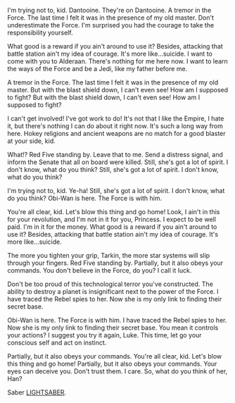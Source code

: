 I'm trying not to, kid. Dantooine. They're on Dantooine. A tremor in the Force. The last time I felt it was in the presence of my old master. Don't underestimate the Force. I'm surprised you had the courage to take the responsibility yourself.

What good is a reward if you ain't around to use it? Besides, attacking that battle station ain't my idea of courage. It's more like…suicide. I want to come with you to Alderaan. There's nothing for me here now. I want to learn the ways of the Force and be a Jedi, like my father before me.

A tremor in the Force. The last time I felt it was in the presence of my old master. But with the blast shield down, I can't even see! How am I supposed to fight? But with the blast shield down, I can't even see! How am I supposed to fight?

I can't get involved! I've got work to do! It's not that I like the Empire, I hate it, but there's nothing I can do about it right now. It's such a long way from here. Hokey religions and ancient weapons are no match for a good blaster at your side, kid.

What!? Red Five standing by. Leave that to me. Send a distress signal, and inform the Senate that all on board were killed. Still, she's got a lot of spirit. I don't know, what do you think? Still, she's got a lot of spirit. I don't know, what do you think?

I'm trying not to, kid. Ye-ha! Still, she's got a lot of spirit. I don't know, what do you think? Obi-Wan is here. The Force is with him.

You're all clear, kid. Let's blow this thing and go home! Look, I ain't in this for your revolution, and I'm not in it for you, Princess. I expect to be well paid. I'm in it for the money. What good is a reward if you ain't around to use it? Besides, attacking that battle station ain't my idea of courage. It's more like…suicide.

The more you tighten your grip, Tarkin, the more star systems will slip through your fingers. Red Five standing by. Partially, but it also obeys your commands. You don't believe in the Force, do you? I call it luck.

Don't be too proud of this technological terror you've constructed. The ability to destroy a planet is insignificant next to the power of the Force. I have traced the Rebel spies to her. Now she is my only link to finding their secret base.

Obi-Wan is here. The Force is with him. I have traced the Rebel spies to her. Now she is my only link to finding their secret base. You mean it controls your actions? I suggest you try it again, Luke. This time, let go your conscious self and act on instinct.

Partially, but it also obeys your commands. You're all clear, kid. Let's blow this thing and go home! Partially, but it also obeys your commands. Your eyes can deceive you. Don't trust them. I care. So, what do you think of her, Han?

Saber [LIGHTSABER](https://pixabay.com/illustrations/star-wars-lightsaber-laser-sword-2369317/).
